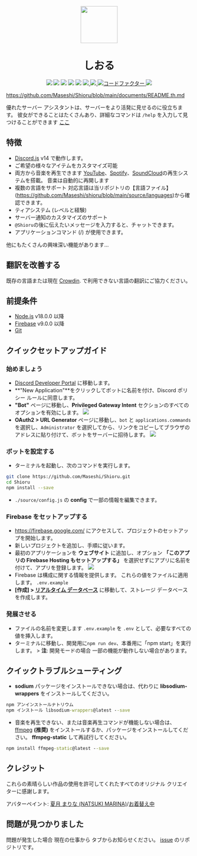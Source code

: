 <div align="center">
  <img src="https://raw.githubusercontent.com/Maseshi/Shioru/main/assets/icons/favicon-circle.png" width="100" />
  <h1>
    <strong>しおる</strong>
  </h1>
  <img src="https://img.shields.io/badge/discord.js-v14-7354F6?logo=discord&logoColor=white" />
  <img src="https://img.shields.io/github/stars/Maseshi/Shioru.svg?logo=github" />
  <img src="https://img.shields.io/github/v/release/Maseshi/Shioru">
  <img src="https://img.shields.io/github/license/Maseshi/Shioru.svg?logo=github" />
  <img src="https://img.shields.io/github/last-commit/Maseshi/Shioru">
  <a title="Status" target="_blank" href="https://shioru.statuspage.io/">
    <img src="https://img.shields.io/badge/dynamic/json?logo=google-cloud&logoColor=white&label=status&query=status.indicator&url=https%3A%2F%2Fq60yrzp0cbgg.statuspage.io%2Fapi%2Fv2%2Fstatus.json" />
  </a>
  <a title="クラウディン" target="_blank" href="https://crowdin.com/project/shioru-bot">
    <img src="https://badges.crowdin.net/shioru-bot/localized.svg">
  </a>
  <a title="コードファクター" target="_blank" href="https://www.codefactor.io/repository/github/maseshi/shioru">
    <img src="https://www.codefactor.io/repository/github/maseshi/shioru/badge" alt="コードファクター" />
  </a>
  <a title="トップ.gg" target="_blank" href="https://top.gg/bot/704706906505347183">
    <img src="https://top.gg/api/widget/upvotes/704706906505347183.svg">
  </a>
</div>

https://github.com/Maseshi/Shioru/blob/main/documents/README.th.md

優れたサーバー アシスタントは、サーバーをより活発に見せるのに役立ちます。 彼女ができることはたくさんあり、詳細なコマンドは `/help` を入力して見つけることができます [ここ](https://discord.com/api/oauth2/authorize?client_id=704706906505347183&permissions=8&scope=applications.commands%20bot&redirect_uri=https%3A%2F%2Fshiorus.web.app%2Fthanks-you)

## 特徴

- [Discord.js](https://discord.js.org/) v14 で動作します。
- ご希望の様々なアイテムをカスタマイズ可能
- 両方から音楽を再生できます [YouTube](https://www.youtube.com/)、[Spotify](https://www.spotify.com/)、[SoundCloud](https://soundcloud.com/)の再生システムを搭載。 音楽は自動的に再開します
- 複数の言語をサポート 対応言語は当リポジトリの【言語ファイル】(https://github.com/Maseshi/shioru/blob/main/source/languages)から確認できます。
- ティアシステム (レベルと経験)
- サーバー通知のカスタマイズのサポート
- `@Shioru`の後に伝えたいメッセージを入力すると、チャットできます。
- アプリケーションコマンド (/) が使用できます。

他にもたくさんの興味深い機能があります...

## 翻訳を改善する

既存の言語または現在 [Crowdin](https://crowdin.com/project/shioru-bot). で利用できない言語の翻訳にご協力ください。

## 前提条件

- [Node.js](https://nodejs.org/) v18.0.0 以降
- [Firebase](https://firebase.google.com/) v9.0.0 以降
- [Git](https://git-scm.com/downloads)

## クイックセットアップガイド

### 始めましょう

- [Discord Developer Portal](https://discord.com/developers/applications) に移動します。
- **"New Application"**をクリックしてボットに名前を付け、Discord ポリシー ルールに同意します。
- **"Bot"** ページに移動し、**Privileged Gateway Intent** セクションのすべてのオプションを有効にします。 ![](https://raw.githubusercontent.com/Maseshi/Shioru/main/assets/images/discord-developer-portal-privileged-gateway-intents.png)
- **OAuth2 > URL Generator** ページに移動し、`bot` と `applications.commands` を選択し、`Administrator` を選択してから、リンクをコピーしてブラウザのアドレスに貼り付けて、ボットをサーバーに招待します。 ![](https://raw.githubusercontent.com/Maseshi/Shioru/main/assets/images/discord-developer-portal-scopes.png)

### ボットを設定する

- ターミナルを起動し、次のコマンドを実行します。

```bash
git clone https://github.com/Maseshi/Shioru.git
cd Shioru
npm install --save
```

- `./source/config.js` の **config** で一部の情報を編集できます。

### Firebase をセットアップする

- https://firebase.google.com/ にアクセスして、プロジェクトのセットアップを開始します。
- 新しいプロジェクトを追加し、手順に従います。
- 最初のアプリケーションを **ウェブサイト** に追加し、オプション **「このアプリの Firebase Hosting もセットアップする」** を選択せず​​にアプリに名前を付けて、アプリを登録します。 ![](https://raw.githubusercontent.com/Maseshi/Shioru/main/assets/images/firebase-setup-web-application.png)
- Firebase は構成に関する情報を提供します。 これらの値をファイルに適用します。 `.env.example`
- **[作成] > [リアルタイム データベース](https://console.firebase.google.com/u/0/project/_/database/data)** に移動して、ストレージ データベースを作成します。

### 発展させる

- ファイルの名前を変更します `.env.example` を `.env` として、必要なすべての値を挿入します。
- ターミナルに移動し、開発用に`npm run dev`、本番用に「npm start」を実行します。 > **注**: 開発モードの場合 一部の機能が動作しない場合があります。

## クイックトラブルシューティング

- **sodium** パッケージをインストールできない場合は、代わりに **libsodium-wrappers** をインストールしてください。
```bat
npm アンインストールナトリウム
npm インストール libsodium-wrappers@latest --save
```
- 音楽を再生できない、または音楽再生コマンドが機能しない場合は、[ffmpeg](https://ffmpeg.org/download.html) **(推奨)** をインストールするか、パッケージをインストールしてください。 **ffmpeg-static** して再試行してください。
```bat
npm install ffmpeg-static@latest --save
```

## クレジット

これらの素晴らしい作品の使用を許可してくれたすべてのオリジナル クリエイターに感謝します。

アバターペイント: [夏月 まりな (NATSUKI MARINA)](https://www.pixiv.net/en/users/482462)/[お着替え中](https://www.pixiv.net/en/artworks/76075098)

## 問題が見つかりました

問題が発生した場合 現在の仕事から タブからお知らせください。 [issue](https://github.com/Maseshi/Shioru/issues) のリポジトリです。
